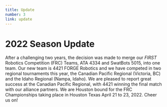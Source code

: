 ```yaml
---
title: Update
number: 3
link: update
---
```

<div class="col-12">
    <h1>2022 Season Update</h1>
    <p>After a challenging two years, the decision was made to merge our <i>FIRST</i> Robotics Competition (FRC) Teams, ATA 4334 and SwatBots 5015, into one team. Our new team is 4421 FORGE Robotics and we have competed in two regional tournaments this year, the Canadian Pacific Regional (Victoria, BC) and the Idaho Regional (Nampa, Idaho). We are pleased to report great success at the Canadian Pacific Regional, with 4421 winning the final match with our alliance partners. We are Houston bound for the FRC Championships taking place in Houston Texas April 21 to 23, 2022. Cheer us on!</p>
</div>